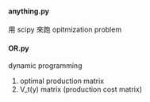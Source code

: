 #### anything.py
用 scipy 來跑 opitmization problem 

#### OR.py
dynamic programming   
1. optimal production  matrix  
2. V_t(y) matrix (production cost matrix)
